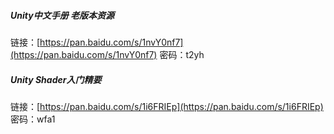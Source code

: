 ##### Unity中文手册 老版本资源

链接：[https://pan.baidu.com/s/1nvY0nf7](https://pan.baidu.com/s/1nvY0nf7) 密码：t2yh

##### Unity Shader入门精要

链接：[https://pan.baidu.com/s/1i6FRIEp](https://pan.baidu.com/s/1i6FRIEp) 密码：wfa1

